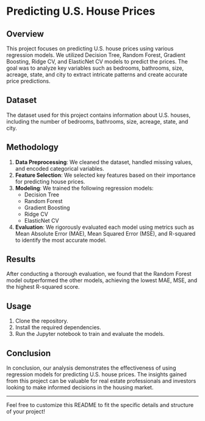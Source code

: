 # Predicting U.S. House Prices

## Overview
This project focuses on predicting U.S. house prices using various regression models. We utilized Decision Tree, Random Forest, Gradient Boosting, Ridge CV, and ElasticNet CV models to predict the prices. The goal was to analyze key variables such as bedrooms, bathrooms, size, acreage, state, and city to extract intricate patterns and create accurate price predictions.

## Dataset
The dataset used for this project contains information about U.S. houses, including the number of bedrooms, bathrooms, size, acreage, state, and city.

## Methodology
1. **Data Preprocessing**: We cleaned the dataset, handled missing values, and encoded categorical variables.
2. **Feature Selection**: We selected key features based on their importance for predicting house prices.
3. **Modeling**: We trained the following regression models:
   - Decision Tree
   - Random Forest
   - Gradient Boosting
   - Ridge CV
   - ElasticNet CV
4. **Evaluation**: We rigorously evaluated each model using metrics such as Mean Absolute Error (MAE), Mean Squared Error (MSE), and R-squared to identify the most accurate model.

## Results
After conducting a thorough evaluation, we found that the Random Forest model outperformed the other models, achieving the lowest MAE, MSE, and the highest R-squared score.

## Usage
1. Clone the repository.
2. Install the required dependencies.
3. Run the Jupyter notebook to train and evaluate the models.

## Conclusion
In conclusion, our analysis demonstrates the effectiveness of using regression models for predicting U.S. house prices. The insights gained from this project can be valuable for real estate professionals and investors looking to make informed decisions in the housing market.

---

Feel free to customize this README to fit the specific details and structure of your project!
